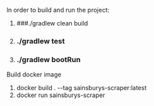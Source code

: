 In order to build and run the project:
 
 1) ###./gradlew clean build
 
 2) ### ./gradlew test
 
 3) ### ./gradlew bootRun

Build docker image

1) docker build . --tag sainsburys-scraper:latest
2) docker run sainsburys-scraper
